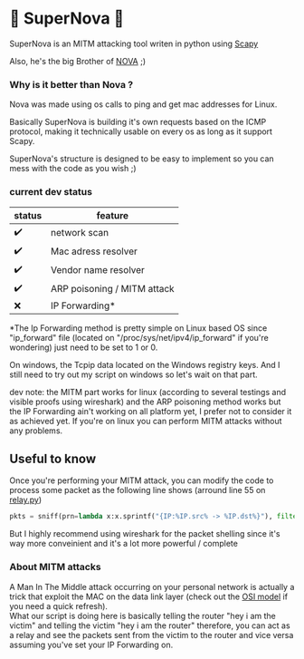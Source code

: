 # 🌌 SuperNova 🌌  

SuperNova is an MITM attacking tool writen in python using [Scapy](https://scapy.net/)

Also, he's the big Brother of [NOVA](https://github.com/b3rt1ng/NOVA) ;)

  

### Why is it better than Nova ?

Nova was made using os calls to ping and get mac addresses for Linux.

Basically SuperNova is building it's own requests based on the ICMP protocol, making it technically usable on every os as long as it support Scapy.

SuperNova's structure is designed to be easy to implement so you can mess with the code as you wish ;)

  
  

### current dev status

| status | feature |
| --- | --- |
| ✔️ | network scan |
| ✔️ | Mac adress resolver |
| ✔️ | Vendor name resolver |
| ✔️ | ARP poisoning / MITM attack |
| ❌ | IP Forwarding* |


*The Ip Forwarding method is pretty simple on Linux based OS since "ip_forward" file (located on "/proc/sys/net/ipv4/ip_forward" if you're wondering) just need to be set to 1 or 0.

On windows, the Tcpip data located on the Windows registry keys. And I still need to try out my script on windows so let's wait on that part.

  
dev note: the MITM part works for linux (according to several testings and visible proofs using wireshark) and the ARP poisoning method works but the IP Forwarding ain't working on all platform yet, I prefer not to consider it as achieved yet. If you're on linux you can perform MITM attacks without any problems.  

## Useful to know  

Once you're performing your MITM attack, you can modify the code to process some packet as the following line shows (arround line 55 on [relay.py](https://github.com/b3rt1ng/SuperNova/edit/main/relay.py))
``` python
pkts = sniff(prn=lambda x:x.sprintf("{IP:%IP.src% -> %IP.dst%}"), filter=f"ip host {self.victim_ip} and not arp")
```
But I highly recommend using wireshark for the packet shelling since it's way more conveinient and it's a lot more powerful / complete

### About MITM attacks  
A Man In The Middle attack occurring on your personal network is actually a trick that exploit the MAC on the data link layer (check out the [OSI model](https://en.wikipedia.org/wiki/OSI_model) if you need a quick refresh).  
What our script is doing here is basically telling the router "hey i am the victim" and telling the victim "hey i am the router" therefore, you can act as a relay and see the packets sent from the victim to the router and vice versa assuming you've set your IP Forwarding on.
